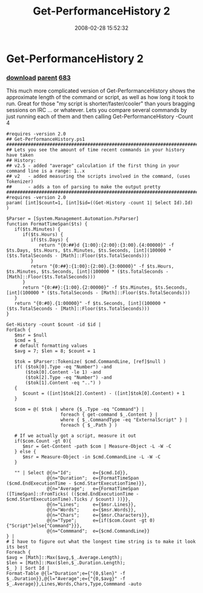 ﻿---
pid:            156
parent:         155
children:       683
poster:         Joel Bennett
title:          Get-PerformanceHistory 2
date:           2008-02-28 15:52:32
description:    This much more complicated version of Get-PerformanceHistory shows the approximate length of the command or script, as well as how long it took to run.  Great for those "my script is shorter/faster/cooler" than yours bragging sessions on IRC ... or whatever. Lets you compare several commands by just running each of them and then calling Get-PerformanceHistory -Count 4 
format:         posh
---

# Get-PerformanceHistory 2

### [download](156.ps1) [parent](155.md) [683](683.md)

This much more complicated version of Get-PerformanceHistory shows the approximate length of the command or script, as well as how long it took to run.  Great for those "my script is shorter/faster/cooler" than yours bragging sessions on IRC ... or whatever. Lets you compare several commands by just running each of them and then calling Get-PerformanceHistory -Count 4 

```posh
#requires -version 2.0
## Get-PerformanceHistory.ps1
##############################################################################################################
## Lets you see the amount of time recent commands in your history have taken
## History:
## v2.5 - added "average" calculation if the first thing in your command line is a range: 1..x
## v2   - added measuring the scripts involved in the command, (uses Tokenizer)
##      - adds a ton of parsing to make the output pretty
##############################################################################################################
#requires -version 2.0
param( [int]$count=1, [int]$id=((Get-History -count 1| Select Id).Id) )

$Parser = [System.Management.Automation.PsParser]
function FormatTimeSpan($ts) {
   if($ts.Minutes) {
      if($ts.Hours) {
         if($ts.Days) {
            return "{0:##}d {1:00}:{2:00}:{3:00}.{4:00000}" -f $ts.Days, $ts.Hours, $ts.Minutes, $ts.Seconds, [int](100000 * ($ts.TotalSeconds - [Math]::Floor($ts.TotalSeconds)))
         }
         return "{0:##}:{1:00}:{2:00}.{3:00000}" -f $ts.Hours, $ts.Minutes, $ts.Seconds, [int](100000 * ($ts.TotalSeconds - [Math]::Floor($ts.TotalSeconds)))
      }
      return "{0:##}:{1:00}.{2:00000}" -f $ts.Minutes, $ts.Seconds, [int](100000 * ($ts.TotalSeconds - [Math]::Floor($ts.TotalSeconds)))
   }
   return "{0:#0}.{1:00000}" -f $ts.Seconds, [int](100000 * ($ts.TotalSeconds - [Math]::Floor($ts.TotalSeconds)))
}

Get-History -count $count -id $id | 
ForEach {
   $msr = $null
   $cmd = $_
   # default formatting values
   $avg = 7; $len = 8; $count = 1
   
   $tok = $Parser::Tokenize( $cmd.CommandLine, [ref]$null )
   if( ($tok[0].Type -eq "Number") -and 
       ($tok[0].Content -le 1) -and 
       ($tok[2].Type -eq "Number") -and 
       ($tok[1].Content -eq "..") )
   {
      $count = ([int]$tok[2].Content) - ([int]$tok[0].Content) + 1
   }
   
   $com = @( $tok | where {$_.Type -eq "Command"} | 
                    foreach { get-command $_.Content } | 
                    where { $_.CommandType -eq "ExternalScript" } |
                    foreach { $_.Path } )

   # If we actually got a script, measure it out
   if($com.Count -gt 0){
      $msr = Get-Content -path $com | Measure-Object -L -W -C
   } else {
      $msr = Measure-Object -in $cmd.CommandLine -L -W -C
   }
   
   "" | Select @{n="Id";        e={$cmd.Id}},
               @{n="Duration";  e={FormatTimeSpan ($cmd.EndExecutionTime - $cmd.StartExecutionTime)}},
               @{n="Average";   e={FormatTimeSpan ([TimeSpan]::FromTicks( (($cmd.EndExecutionTime - $cmd.StartExecutionTime).Ticks / $count) ))}},
               @{n="Lines";     e={$msr.Lines}},
               @{n="Words";     e={$msr.Words}},
               @{n="Chars";     e={$msr.Characters}},
               @{n="Type";      e={if($com.Count -gt 0){"Script"}else{"Command"}}},
               @{n="Commmand";  e={$cmd.CommandLine}}
} | 
# I have to figure out what the longest time string is to make it look its best
Foreach { 
$avg = [Math]::Max($avg,$_.Average.Length);
$len = [Math]::Max($len,$_.Duration.Length);  
$_ } | Sort Id |
Format-Table @{l="Duration";e={"{0,$len}" -f $_.Duration}},@{l="Average";e={"{0,$avg}" -f $_.Average}},Lines,Words,Chars,Type,Commmand -auto
```

